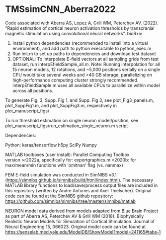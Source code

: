 # TMSsimCNN_Aberra2022
Code associated with Aberra AS, Lopez A, Grill WM, Peterchev AV. (2022). "Rapid estimation of cortical neuron activation thresholds by transcranial magnetic stimulation using convolutional neural networks".  bioRxiv

1) Install python dependencies (recommended to install into a virtual environment), and add path to python executable to python_exec.m
2) Run init.m to set up paths to dependencies and download test dataset 
3) OPTIONAL: To interpolate E-field vectors at all sampling grids from test dataset, run interpEfieldSample_all.m. Note: Running interpolation for all 15 neuron models, 12 rotations, and ~5,000 positions serially on a single CPU would take several weeks and >40 GB storage, parallelizing on high-performance computing cluster strongly recommended. interpEfieldSample.m uses all available CPUs to parallelize within model across all positions. 

To generate Fig. 3, Supp. Fig 1, and Supp. Fig 3, see plot_Fig3_panels.m, plot_SuppFig1.m, and plot_SuppFig3.m, respectively in plot_manuscript_figs/

To run threshold estimation on single neuron model/position, see plot_manuscript_figs/run_estimation_single_neuron.m script

Dependencies:

Python: 
    keras/tensorflow
    h5py
    SciPy
    Numpy

MATLAB toolboxes (user install):
    Parallel Computing Toolbox  
    version >r2022a, specifically for:
        exportgraphics.m 
        >2020b:
        for max/mean/min functions with 'omitnan' flag (vs. nanmax)

FEM E-field simulation was conducted in SimNIBS v3.1 (https://simnibs.github.io/simnibs/build/html/index.html). The necessary MATLAB library functions to load/save/process output files are included in this repository (written by Andre Antunes and Axel Thielscher). Original code can be found at the SimNIBS github repository: https://github.com/simnibs/simnibs/tree/master/simnibs/matlab 

NEURON model data derived from models adapted from Blue Brain Project as part of Aberra AS, Peterchev AV & Grill WM (2018). Biophysically Realistic Neuron Models for Simulation of Cortical Stimulation. Journal of Neural Engineering 15, 066023. Original model code can be found at https://senselab.med.yale.edu/ModelDB/ShowModel?model=241165#tabs-1

  